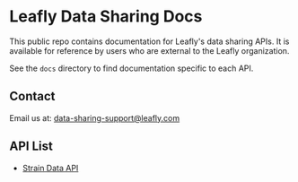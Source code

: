 # Leafly Data Sharing Docs
This public repo contains documentation for Leafly's data sharing APIs. It is available for reference by users who are external to the Leafly organization.

See the `docs` directory to find documentation specific to each API.

## Contact
Email us at: data-sharing-support@leafly.com

## API List
- [Strain Data API](strain_data_api)

